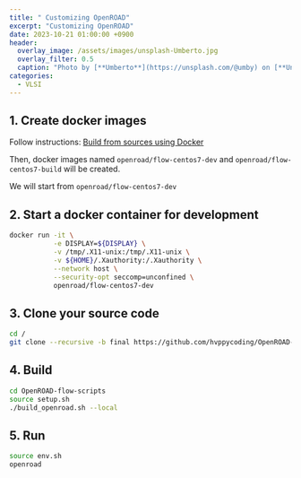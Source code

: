 ```yaml
---
title: " Customizing OpenROAD"
excerpt: "Customizing OpenROAD"
date: 2023-10-21 01:00:00 +0900
header:
  overlay_image: /assets/images/unsplash-Umberto.jpg
  overlay_filter: 0.5
  caption: "Photo by [**Umberto**](https://unsplash.com/@umby) on [**Unsplash**](https://unsplash.com/)"
categories:
  - VLSI
---
```


## 1. Create docker images

Follow instructions: [Build from sources using Docker](https://openroad-flow-scripts.readthedocs.io/en/latest/user/BuildWithDocker.html)  

Then, docker images named `openroad/flow-centos7-dev` and `openroad/flow-centos7-build` will be created.  

We will start from `openroad/flow-centos7-dev`

## 2. Start a docker container for development

```sh
docker run -it \
           -e DISPLAY=${DISPLAY} \
           -v /tmp/.X11-unix:/tmp/.X11-unix \
           -v ${HOME}/.Xauthority:/.Xauthority \
           --network host \
           --security-opt seccomp=unconfined \
           openroad/flow-centos7-dev
```

## 3. Clone your source code

```sh
cd /
git clone --recursive -b final https://github.com/hvppycoding/OpenROAD-flow-scripts.git
```

## 4. Build

```sh
cd OpenROAD-flow-scripts
source setup.sh
./build_openroad.sh --local
```

## 5. Run

```sh
source env.sh
openroad
```